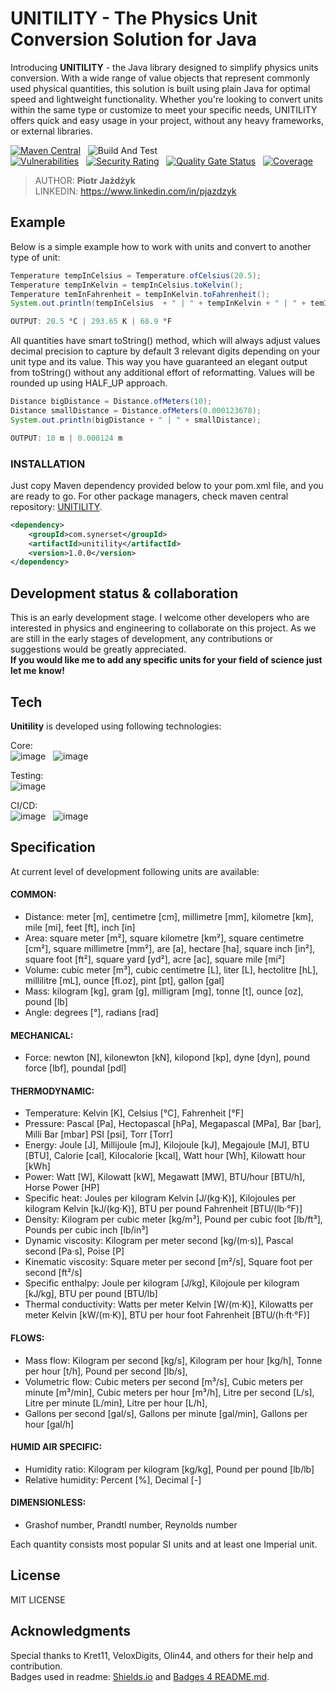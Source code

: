 # UNITILITY - The Physics Unit Conversion Solution for Java

Introducing <strong>UNITILITY</strong> - the Java library designed to simplify physics units conversion. 
With a wide range of value objects that represent commonly used physical quantities, this solution is built using plain Java for optimal speed and lightweight functionality. 
Whether you're looking to convert units within the same type or customize to meet your specific needs, UNITILITY offers quick and easy usage in your project, without any heavy frameworks,
or external libraries.

[![Maven Central](https://maven-badges.herokuapp.com/maven-central/com.synerset/unitility/badge.svg)](https://maven-badges.herokuapp.com/maven-central/com.synerset/unitility) &nbsp;
![Build And Test](https://github.com/pjazdzyk/unitility/actions/workflows/build-test-analyze.yml/badge.svg) <br>
[![Vulnerabilities](https://sonarcloud.io/api/project_badges/measure?project=pjazdzyk_unitility&metric=vulnerabilities)](https://sonarcloud.io/summary/new_code?id=pjazdzyk_unitility) &nbsp;
[![Security Rating](https://sonarcloud.io/api/project_badges/measure?project=pjazdzyk_unitility&metric=security_rating)](https://sonarcloud.io/summary/new_code?id=pjazdzyk_unitility) &nbsp;
[![Quality Gate Status](https://sonarcloud.io/api/project_badges/measure?project=pjazdzyk_unitility&metric=alert_status)](https://sonarcloud.io/summary/new_code?id=pjazdzyk_unitility) &nbsp;
[![Coverage](https://sonarcloud.io/api/project_badges/measure?project=pjazdzyk_unitility&metric=coverage)](https://sonarcloud.io/summary/new_code?id=pjazdzyk_unitility) &nbsp;

> AUTHOR: <b>Piotr Jażdżyk</b> <br>
> LINKEDIN: https://www.linkedin.com/in/pjazdzyk <br>

## Example
Below is a simple example how to work with units and convert to another type of unit:
```java
Temperature tempInCelsius = Temperature.ofCelsius(20.5);
Temperature tempInKelvin = tempInCelsius.toKelvin();
Temperature temInFahrenheit = tempInKelvin.toFahrenheit();
System.out.println(tempInCelsius  + " | " + tempInKelvin + " | " + temInFahrenheit);

OUTPUT: 20.5 °C | 293.65 K | 68.9 °F
```
All quantities have smart toString() method, which will always adjust values decimal precision to capture by default 3 relevant digits depending on your unit type and its value. 
This way you have guaranteed an elegant output from toString() without any additional effort of reformatting. Values will be rounded up using HALF_UP approach. 

```java
Distance bigDistance = Distance.ofMeters(10);
Distance smallDistance = Distance.ofMeters(0.000123678);
System.out.println(bigDistance + " | " + smallDistance);

OUTPUT: 10 m | 0.000124 m
```

### INSTALLATION

Just copy Maven dependency provided below to your pom.xml file, and you are ready to go. For other package managers, check maven central repository:
[UNITILITY](https://central.sonatype.com/artifact/com.synerset/unitility).

```xml
<dependency>
    <groupId>com.synerset</groupId>
    <artifactId>unitility</artifactId>
    <version>1.0.0</version>
</dependency>
```

## Development status & collaboration
This is an early development stage.
I welcome other developers who are interested in physics and engineering to collaborate on this project. 
As we are still in the early stages of development, any contributions or suggestions would be greatly appreciated.<br>
<strong>If you would like me to add any specific units for your field of science just let me know!</strong>

## Tech

<strong>Unitility</strong> is developed using following technologies: <br>

Core: <br>
![image](https://img.shields.io/badge/17-Java-orange?style=for-the-badge) &nbsp;
![image](https://img.shields.io/badge/apache_maven-C71A36?style=for-the-badge&logo=apachemaven&logoColor=white) &nbsp;

Testing:<br>
![image](https://img.shields.io/badge/Junit5-25A162?style=for-the-badge&logo=junit5&logoColor=white) &nbsp;

CI/CD:<br>
![image](https://img.shields.io/badge/GitHub_Actions-2088FF?style=for-the-badge&logo=github-actions&logoColor=white) &nbsp;
![image](https://img.shields.io/badge/Sonar%20cloud-F3702A?style=for-the-badge&logo=sonarcloud&logoColor=white) &nbsp;

## Specification
At current level of development following units are available:

#### COMMON:
* Distance: meter [m], centimetre [cm], millimetre [mm], kilometre [km], mile [mi], feet [ft], inch [in]
* Area: square meter [m²], square kilometre [km²], square centimetre [cm²], square millimetre [mm²], are [a], hectare [ha], square inch [in²], square foot [ft²], square yard [yd²], acre [ac], square mile [mi²]
* Volume: cubic meter [m³], cubic centimetre [L], liter [L], hectolitre [hL], millilitre [mL], ounce [fl.oz], pint [pt], gallon [gal]
* Mass: kilogram [kg], gram [g], milligram [mg], tonne [t], ounce [oz], pound [lb]
* Angle: degrees [°], radians [rad]
#### MECHANICAL:
* Force: newton [N], kilonewton [kN], kilopond [kp], dyne [dyn], pound force [lbf], poundal [pdl]
#### THERMODYNAMIC:
* Temperature: Kelvin [K], Celsius [°C], Fahrenheit [°F]
* Pressure: Pascal [Pa], Hectopascal [hPa], Megapascal [MPa], Bar [bar], Milli Bar [mbar] PSI [psi], Torr [Torr]
* Energy: Joule [J], Millijoule [mJ], Kilojoule [kJ], Megajoule [MJ], BTU [BTU], Calorie [cal], Kilocalorie [kcal], Watt hour [Wh], Kilowatt hour [kWh]
* Power: Watt [W], Kilowatt [kW], Megawatt [MW], BTU/hour [BTU/h], Horse Power [HP]
* Specific heat: Joules per kilogram Kelvin [J/(kg·K)], Kilojoules per kilogram Kelvin [kJ/(kg·K)], BTU per pound Fahrenheit [BTU/(lb·°F)]
* Density: Kilogram per cubic meter [kg/m³], Pound per cubic foot [lb/ft³], Pounds per cubic inch [lb/in³]
* Dynamic viscosity: Kilogram per meter second [kg/(m·s)], Pascal second [Pa·s], Poise [P]
* Kinematic viscosity: Square meter per second [m²/s], Square foot per second [ft²/s]
* Specific enthalpy: Joule per kilogram [J/kg], Kilojoule per kilogram [kJ/kg], BTU per pound [BTU/lb]
* Thermal conductivity: Watts per meter Kelvin [W/(m·K)], Kilowatts per meter Kelvin [kW/(m·K)], BTU per hour foot Fahrenheit [BTU/(h·ft·°F)]
#### FLOWS:
* Mass flow: Kilogram per second [kg/s], Kilogram per hour [kg/h], Tonne per hour [t/h], Pound per second [lb/s], 
* Volumetric flow: Cubic meters per second [m³/s], Cubic meters per minute [m³/min], Cubic meters per hour [m³/h], Litre per second [L/s], Litre per minute [L/min], Litre per hour [L/h], 
* Gallons per second [gal/s], Gallons per minute [gal/min], Gallons per hour [gal/h]
#### HUMID AIR SPECIFIC:
* Humidity ratio: Kilogram per kilogram [kg/kg], Pound per pound [lb/lb]
* Relative humidity: Percent [%], Decimal [-]
#### DIMENSIONLESS:
* Grashof number, Prandtl number, Reynolds number

Each quantity consists most popular SI units and at least one Imperial unit.

## License
MIT LICENSE<br>

## Acknowledgments
Special thanks to Kret11, VeloxDigits, Olin44, and others for their help and contribution.<br>
Badges used in readme: [Shields.io](https://img.shields.io) and [Badges 4 README.md](https://github.com/alexandresanlim/Badges4-README.md-Profile).